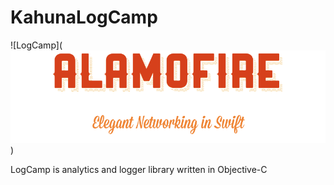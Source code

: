 # KahunaLogCamp

![LogCamp](![Alamofire: Elegant Networking in Swift](https://raw.githubusercontent.com/Alamofire/Alamofire/assets/alamofire.png))

LogCamp is analytics and logger library written in Objective-C
